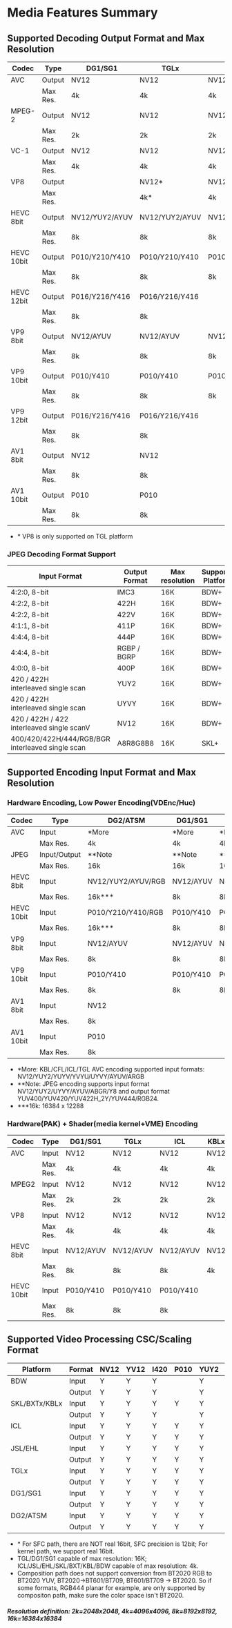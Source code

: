 # Media Features Summary

## Supported Decoding Output Format and Max Resolution

| Codec      | Type     | DG1/SG1        | TGLx           | ICL            | KBLx | BXTx | SKL  | BDW  |
|------------|----------|----------------|----------------|----------------|------|------|------|------|
| AVC        | Output   | NV12           | NV12           | NV12           | NV12 | NV12 | NV12 | NV12 |
|            | Max Res. | 4k             | 4k             | 4k             | 4k   | 4k   | 4k   | 4k   |
| MPEG-2     | Output   | NV12           | NV12           | NV12           | NV12 | NV12 | NV12 | NV12 |
|            | Max Res. | 2k             | 2k             | 2k             | 2k   | 2k   | 2k   | 2k   |
| VC-1       | Output   | NV12           | NV12           | NV12           | NV12 | NV12 | NV12 | NV12 |
|            | Max Res. | 4k             | 4k             | 4k             | 4k   | 4k   | 4k   | 4k   |
| VP8        | Output   |                | NV12*          | NV12           | NV12 | NV12 | NV12 | NV12 |
|            | Max Res. |                | 4k*            | 4k             | 4k   | 4k   | 4k   | 4k   |
| HEVC 8bit  | Output   | NV12/YUY2/AYUV | NV12/YUY2/AYUV | NV12/YUY2/AYUV | NV12 | NV12 | NV12 |      |
|            | Max Res. | 8k             | 8k             | 8k             | 8k   | 8k   | 8k   |      |
| HEVC 10bit | Output   | P010/Y210/Y410 | P010/Y210/Y410 | P010/Y210/Y410 | P010 | P010 |      |      |
|            | Max Res. | 8k             | 8k             | 8k             | 8k   | 8k   |      |      |
| HEVC 12bit | Output   | P016/Y216/Y416 | P016/Y216/Y416 |                |      |      |      |      |
|            | Max Res. | 8k             | 8k             |                |      |      |      |      |
| VP9 8bit   | Output   | NV12/AYUV      | NV12/AYUV      | NV12/AYUV      | NV12 | NV12 |      |      |
|            | Max Res. | 8k             | 8k             | 8k             | 8k   | 4k   |      |      |
| VP9 10bit  | Output   | P010/Y410      | P010/Y410      | P010/Y410      | P010 |      |      |      |
|            | Max Res. | 8k             | 8k             | 8k             | 8k   |      |      |      |
| VP9 12bit  | Output   | P016/Y216/Y416 | P016/Y216/Y416 |                |      |      |      |      |
|            | Max Res. | 8k             | 8k             |                |      |      |      |      |
| AV1 8bit   | Output   | NV12           | NV12           |                |      |      |      |      |
|            | Max Res. | 8k             | 8k             |                |      |      |      |      |
| AV1 10bit  | Output   | P010           | P010           |                |      |      |      |      |
|            | Max Res. | 8k             | 8k             |

- \* VP8 is only supported on TGL platform

### JPEG Decoding Format Support
| Input Format                                         | Output Format | Max resolution | Supported Platforms |
|------------------------------------------------------|---------------|----------------|---------------------|
| 4:2:0, 8-bit                                         | IMC3          | 16K            | BDW+                |
| 4:2:2, 8-bit                                         | 422H          | 16K            | BDW+                |
| 4:2:2, 8-bit                                         | 422V          | 16K            | BDW+                |
| 4:1:1, 8-bit                                         | 411P          | 16K            | BDW+                |
| 4:4:4, 8-bit                                         | 444P          | 16K            | BDW+                |
| 4:4:4, 8-bit                                         | RGBP / BGRP   | 16K            | BDW+                |
| 4:0:0, 8-bit                                         | 400P          | 16K            | BDW+                |
| 420 / 422H<br/>interleaved single scan               | YUY2          | 16K            | BDW+                |
| 420 / 422H<br/>interleaved single scan               | UYVY          | 16K            | BDW+                |
| 420 / 422H / 422<br/>interleaved single scanV        | NV12          | 16K            | BDW+                |
| 400/420/422H/444/RGB/BGR<br/>interleaved single scan | A8R8G8B8      | 16K            | SKL+                |

## Supported Encoding Input Format and Max Resolution

### Hardware Encoding, Low Power Encoding(VDEnc/Huc)

| Codec      | Type         |  DG2/ATSM          | DG1/SG1   | TGLx      | ICL       | KBLx   | BXTx   | SKL    | BDW |
|------------|--------------|--------------------|-----------|-----------|-----------|--------|--------|--------|-----|
| AVC        | Input        | *More              | *More     | *More     | *More     | *More  | NV12   | NV12   |     |
|            | Max Res.     | 4k                 | 4k        | 4k        | 4k        | 4k     | 4k     | 4k     |     |
| JPEG       | Input/Output | **Note             | **Note    | **Note    | **Note    | **Note | **Note | **Note |     |
|            | Max Res.     | 16k                | 16k       | 16k       | 16k       | 16k    | 16k    | 16k    |     |
| HEVC 8bit  | Input        | NV12/YUY2/AYUV/RGB | NV12/AYUV | NV12/AYUV | NV12/AYUV |        |        |        |     |
|            | Max Res.     | 16k***             | 8k        | 8k        | 8k        |        |        |        |     |
| HEVC 10bit | Input        | P010/Y210/Y410/RGB | P010/Y410 | P010/Y410 | P010/Y410 |        |        |        |     |
|            | Max Res.     | 16k***             | 8k        | 8k        | 8k        |        |        |        |     |
| VP9 8bit   | Input        | NV12/AYUV          | NV12/AYUV | NV12/AYUV | NV12/AYUV |        |        |        |     |
|            | Max Res.     | 8k                 | 8k        | 8k        | 8k        |        |        |        |     |
| VP9 10bit  | Input        | P010/Y410          | P010/Y410 | P010/Y410 | P010/Y410 |        |        |        |     |
|            | Max Res.     | 8k                 | 8k        | 8k        | 8k        |        |        |        |     |
| AV1 8bit   | Input        | NV12               |           |           |           |        |        |        |     |
|            | Max Res.     | 8k                 |           |           |           |        |        |        |     |
| AV1 10bit  | Input        | P010               |           |           |           |        |        |        |     |
|            | Max Res.     | 8k                 |           |           |           |        |        |        |     |

- \*More: KBL/CFL/ICL/TGL AVC encoding supported input formats: NV12/YUY2/YUYV/YVYU/UYVY/AYUV/ARGB
- \**Note: JPEG encoding supports input format NV12/YUY2/UYVY/AYUV/ABGR/Y8 and output format YUV400/YUV420/YUV422H_2Y/YUV444/RGB24.
- \***16k: 16384 x 12288


### Hardware(PAK) + Shader(media kernel+VME) Encoding

| Codec      | Type     | DG1/SG1   | TGLx      | ICL       | KBLx | BXTx | SKL  | BDW  |
|------------|----------|-----------|-----------|-----------|------|------|------|------|
| AVC        | Input    | NV12      | NV12      | NV12      | NV12 | NV12 | NV12 | NV12 |
|            | Max Res. | 4k        | 4k        | 4k        | 4k   | 4k   | 4k   | 4k   |
| MPEG2      | Input    | NV12      | NV12      | NV12      | NV12 |      | NV12 | NV12 |
|            | Max Res. | 2k        | 2k        | 2k        | 2k   |      | 2k   | 2k   |
| VP8        | Input    | NV12      | NV12      | NV12      | NV12 |      |      |      |
|            | Max Res. | 4k        | 4k        | 4k        | 4k   |      |      |      |
| HEVC 8bit  | Input    | NV12/AYUV | NV12/AYUV | NV12/AYUV | NV12 | NV12 | NV12 |      |
|            | Max Res. | 8k        | 8k        | 8k        | 4k   | 4k   | 4k   |      |
| HEVC 10bit | Input    | P010/Y410 | P010/Y410 | P010/Y410 |      |      |      |      |
|            | Max Res. | 8k        | 8k        | 8k        |

## Supported Video Processing CSC/Scaling Format

| Platform      | Format | NV12 | YV12 | I420 | P010 | YUY2 | UYVY | Y210 | AYUV | Y410 | P016* | Y216* | Y416* | ARGB/ABGR | A2R10G10B10/A2B10G10R10 |
|---------------|--------|------|------|------|------|------|------|------|------|------|-------|-------|-------|-----------|-------------------------|
| BDW           | Input  | Y    | Y    | Y    |      | Y    |      |      |      |      |       |       |       | Y         | N                       |
|               | Output | Y    | Y    | Y    |      | Y    |      |      |      |      |       |       |       | Y         | N                       |
| SKL/BXTx/KBLx | Input  | Y    | Y    | Y    | Y    | Y    |      |      |      |      |       |       |       | Y         | N                       |
|               | Output | Y    | Y    | Y    |      | Y    |      |      |      |      |       |       |       | Y         | N                       |
| ICL           | Input  | Y    | Y    | Y    | Y    | Y    | Y    | Y    | Y    | Y    |       |       |       | Y         | N                       |
|               | Output | Y    | Y    | Y    | Y    | Y    |      | Y    | Y    | Y    |       |       |       | Y         | Y                       |
| JSL/EHL       | Input  | Y    | Y    | Y    | Y    | Y    | Y    | Y    | Y    | Y    |       |       |       | Y         | N                       |
|               | Output | Y    | Y    | Y    | Y    | Y    |      | Y    | Y    | Y    |       |       |       | Y         | Y                       |
| TGLx          | Input  | Y    | Y    | Y    | Y    | Y    | Y    | Y    | Y    | Y    | Y     | Y     | Y     | Y         | N                       |
|               | Output | Y    | Y    | Y    | Y    | Y    |      | Y    | Y    | Y    | Y     | Y     | Y     | Y         | Y                       |
| DG1/SG1       | Input  | Y    | Y    | Y    | Y    | Y    | Y    | Y    | Y    | Y    | Y     | Y     | Y     | Y         | N                       |
|               | Output | Y    | Y    | Y    | Y    | Y    |      | Y    | Y    | Y    | Y     | Y     | Y     | Y         | Y                       |
| DG2/ATSM      | Input  | Y    | Y    | Y    | Y    | Y    | Y    | Y    | Y    | Y    | Y     | Y     | Y     | Y         | N                       |
|               | Output | Y    | Y    | Y    | Y    | Y    |      | Y    | Y    | Y    | Y     | Y     | Y     | Y         | Y                       |

* \* For SFC path, there are NOT real 16bit, SFC precision is 12bit; For kernel path, we support real 16bit.
* TGL/DG1/SG1 capable of max resolution: 16K; ICL/JSL/EHL/SKL/BXT/KBL/BDW capable of max resolution: 4k.
* Composition path does not support conversion from BT2020 RGB to BT2020 YUV, BT2020->BT601/BT709, BT601/BT709 -> BT2020. So if some formats, RGB444 planar for example, are only supported by compositon path, make sure the color space isn't BT2020.

##### Resolution definition: 2k=2048x2048, 4k=4096x4096, 8k=8192x8192, 16k=16384x16384
